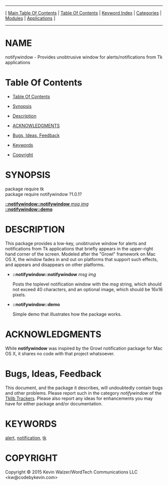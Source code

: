 
[//000000001]: # (notifywindow \- notifywindow)
[//000000002]: # (Generated from file 'notifywindow\.man' by tcllib/doctools with format 'markdown')
[//000000003]: # (Copyright &copy; 2015 Kevin Walzer/WordTech Communications LLC <kw@codebykevin\.com>)
[//000000004]: # (notifywindow\(n\) 1\.0\.1 tklib "notifywindow")

<hr> [ <a href="../../../../toc.md">Main Table Of Contents</a> &#124; <a
href="../../../toc.md">Table Of Contents</a> &#124; <a
href="../../../../index.md">Keyword Index</a> &#124; <a
href="../../../../toc0.md">Categories</a> &#124; <a
href="../../../../toc1.md">Modules</a> &#124; <a
href="../../../../toc2.md">Applications</a> ] <hr>

# NAME

notifywindow \- Provides unobtrusive window for alerts/notifications from Tk
applications

# <a name='toc'></a>Table Of Contents

  - [Table Of Contents](#toc)

  - [Synopsis](#synopsis)

  - [Description](#section1)

  - [ACKNOWLEDGMENTS](#section2)

  - [Bugs, Ideas, Feedback](#section3)

  - [Keywords](#keywords)

  - [Copyright](#copyright)

# <a name='synopsis'></a>SYNOPSIS

package require tk  
package require notifywindow ?1\.0\.1?  

[__::notifywindow::notifywindow__ *msg* *img*](#1)  
[__::notifywindow::demo__](#2)  

# <a name='description'></a>DESCRIPTION

This package provides a low\-key, unobtrusive window for alerts and notifications
from Tk applications that briefly appears in the upper\-right hand corner of the
screen\. Modeled after the "Growl" framework on Mac OS X, the window fades in and
out on platforms that support such effects, and appears and disappears on other
platforms\.

  - <a name='1'></a>__::notifywindow::notifywindow__ *msg* *img*

    Posts the toplevel notification window with the *msg* string, which should
    not exceed 40 characters, and an optional image, which should be 16x16
    pixels\.

  - <a name='2'></a>__::notifywindow::demo__

    Simple demo that illustrates how the package works\.

# <a name='section2'></a>ACKNOWLEDGMENTS

While __notifywindow__ was inspired by the Growl notification package for
Mac OS X, it shares no code with that project whatsoever\.

# <a name='section3'></a>Bugs, Ideas, Feedback

This document, and the package it describes, will undoubtedly contain bugs and
other problems\. Please report such in the category *notifywindow* of the
[Tklib Trackers](http://core\.tcl\.tk/tklib/reportlist)\. Please also report
any ideas for enhancements you may have for either package and/or documentation\.

# <a name='keywords'></a>KEYWORDS

[alert](\.\./\.\./\.\./\.\./index\.md\#alert),
[notification](\.\./\.\./\.\./\.\./index\.md\#notification),
[tk](\.\./\.\./\.\./\.\./index\.md\#tk)

# <a name='copyright'></a>COPYRIGHT

Copyright &copy; 2015 Kevin Walzer/WordTech Communications LLC <kw@codebykevin\.com>
